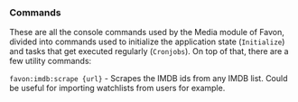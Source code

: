 ### Commands

These are all the console commands used by the Media module of Favon, divided into commands used to initialize the application state (`Initialize`) and tasks that get executed regularly (`Cronjobs`). On top of that, there are a few utility commands:

`favon:imdb:scrape {url}` - Scrapes the IMDB ids from any IMDB list. Could be useful for importing watchlists from users for example.
